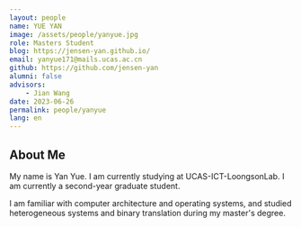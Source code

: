 ```yaml
---
layout: people
name: YUE YAN
image: /assets/people/yanyue.jpg
role: Masters Student
blog: https://jensen-yan.github.io/
email: yanyue171@mails.ucas.ac.cn
github: https://github.com/jensen-yan
alumni: false
advisors:
    - Jian Wang
date: 2023-06-26
permalink: people/yanyue
lang: en
---
```


## About Me

My name is Yan Yue. I am currently studying at UCAS-ICT-LoongsonLab. I am currently a second-year graduate student.

I am familiar with computer architecture and operating systems, and studied heterogeneous systems and binary translation during my master's degree.
